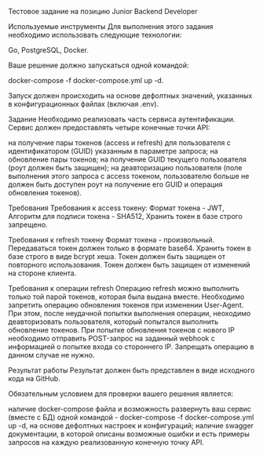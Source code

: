 Тестовое задание на позицию Junior Backend Developer

Используемые инструменты
Для выполнения этого задания необходимо использовать следующие технологии:

Go,
PostgreSQL,
Docker.

Ваше решение должно запускаться одной командой:

docker-compose -f docker-compose.yml up -d.

Запуск должен происходить на основе дефолтных значений, указанных в конфигурационных файлах (включая .env).


Задание
Необходимо реализовать часть сервиса аутентификации. Сервис должен предоставлять четыре конечные точки API:

на получение пары токенов (access и refresh) для пользователя с идентификатором (GUID) указанным в параметре запроса;
на обновление пары токенов;
на получение GUID текущего пользователя (роут должен быть защищен);
на деавторизацию пользователя (поле выполнения этого запроса с access токеном, пользователю больше не должен быть доступен роут на получение его GUID и операция обновления токенов).


Требования
Требования к access токену:
Формат токена - JWT,
Алгоритм для подписи токена - SHA512,
Хранить токен в базе строго запрещено.

Требования к refresh токену
Формат токена - произвольный.
Передаваться токен должен только в формате base64.
Хранить токен в базе строго в виде bcrypt хеша.
Токен должен быть защищен от повторного использования.
Токен должен быть защищен от изменений на стороне клиента.

Требования к операции refresh
Операцию refresh можно выполнить только той парой токенов, которая была выдана вместе.
Необходимо запретить операцию обновления токенов при изменении User-Agent. При этом, после неудачной попытки выполнения операции, неоходимо деавторизовать пользователя, который попытался выполнить обновление токенов.
При попытке обновления токенов с нового IP необходимо отправить POST-запрос на заданный webhook с информацией о попытке входа со стороннего IP. Запрещать операцию в данном случае не нужно.


Результат работы
Результат должен быть представлен в виде исходного кода на GitHub. 

Обязательным условием для проверки вашего решения является:

наличие docker-compose файла и возможность развернуть ваш сервис (вместе с БД) одной командой - docker-compose -f docker-compose.yml up -d, на основе дефолтных настроек и конфигураций;
наличие swagger документации, в которой описаны возможные ошибки и есть примеры запросов на каждую реализованную конечную точку API.